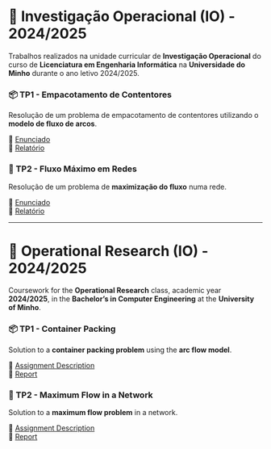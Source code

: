 # 📘 Investigação Operacional (IO) - 2024/2025

Trabalhos realizados na unidade curricular de **Investigação Operacional** do curso de **Licenciatura em Engenharia Informática** na **Universidade do Minho** durante o ano letivo 2024/2025.

### 📦 TP1 - Empacotamento de Contentores

Resolução de um problema de empacotamento de contentores utilizando o **modelo de fluxo de arcos**.

🔗 [Enunciado](TP1/Enunciado-TP1.pdf)  
📝 [Relatório](TP1/Relatório-TP1.pdf)

### 🔁 TP2 - Fluxo Máximo em Redes

Resolução de um problema de **maximização do fluxo** numa rede.

🔗 [Enunciado](TP2/Enunciado-TP2.pdf)  
📝 [Relatório](TP2/Relatório-TP2.pdf)

---

# 📘 Operational Research (IO) - 2024/2025

Coursework for the **Operational Research** class, academic year **2024/2025**, in the **Bachelor’s in Computer Engineering** at the **University of Minho**.

### 📦 TP1 - Container Packing

Solution to a **container packing problem** using the **arc flow model**.

🔗 [Assignment Description](TP1/Enunciado-TP1.pdf)  
📝 [Report](TP1/Relatório-TP1.pdf)

### 🔁 TP2 - Maximum Flow in a Network

Solution to a **maximum flow problem** in a network.

🔗 [Assignment Description](TP2/Enunciado-TP2.pdf)  
📝 [Report](TP2/Relatório-TP2.pdf)

